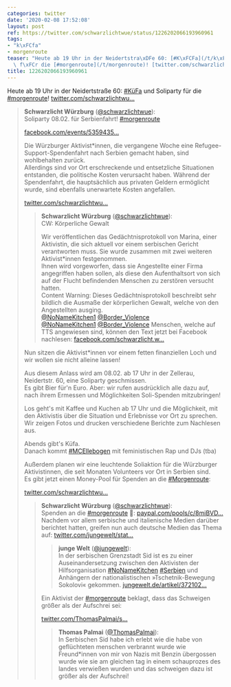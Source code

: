 ```yaml
---
categories: twitter
date: '2020-02-08 17:52:08'
layout: post
ref: https://twitter.com/schwarzlichtwue/status/1226202066193960961
tags:
- "k\xFCfa"
- morgenroute
teaser: "Heute ab 19 Uhr in der Neidertstra\xDFe 60: [#K\xFCFa](/t/k\xFCfa) und Soliparty\
  \ f\xFCr die [#morgenroute](/t/morgenroute)! [twitter.com/schwarzlichtwu\u2026](https://twitter.com/schwarzlichtwue/status/1225036221824585728)"
title: 1226202066193960961
---
```

Heute ab 19 Uhr in der Neidertstraße 60: [#KüFa](/t/küfa) und Soliparty für die [#morgenroute](/t/morgenroute)! [twitter.com/schwarzlichtwu…](https://twitter.com/schwarzlichtwue/status/1225036221824585728)
> <b>Schwarzlicht Würzburg</b> ([@schwarzlichtwue](https://twitter.com/schwarzlichtwue)):  
>Soliparty 08.02. für Serbienfahrt! [#morgenroute](/t/morgenroute)  
>  
>  
>  
>[facebook.com/events/5359435…](https://www.facebook.com/events/535943583689697/)  
>  
>  
>  
>Die Würzburger Aktivist\*innen, die vergangene Woche eine Refugee-Support-Spendenfahrt nach Serbien gemacht haben, sind wohlbehalten zurück.  
>Allerdings sind vor Ort erschreckende und entsetzliche Situationen entstanden, die politische Kosten verursacht haben. Während der Spendenfahrt, die hauptsächlich aus privaten Geldern ermöglicht wurde, sind ebenfalls unerwartete Kosten angefallen.  
>  
>[twitter.com/schwarzlichtwu…](https://twitter.com/schwarzlichtwue/status/1224670253843652608)  
>> <b>Schwarzlicht Würzburg</b> ([@schwarzlichtwue](https://twitter.com/schwarzlichtwue)):    
>>CW: Körperliche Gewalt    
>>    
>>Wir veröffentlichen das Gedächtnisprotokoll von Marina, einer Aktivistin, die sich aktuell vor einem serbischen Gericht verantworten muss. Sie wurde zusammen mit zwei weiteren Aktivist\*innen festgenommen.     
>>Ihnen wird vorgeworfen, dass sie Angestellte einer Firma angegriffen haben sollen, als diese den Aufenthaltsort von sich auf der Flucht befindenden Menschen zu zerstören versucht hatten.     
>>Content Warning: Dieses Gedächtnisprotokoll beschreibt sehr bildlich die Ausmaße der körperlichen Gewalt, welche von den Angestellten ausging.     
>>[@NoNameKitchen1](https://twitter.com/NoNameKitchen1) [@Border_Violence](https://twitter.com/Border_Violence)    
>>[@NoNameKitchen1](https://twitter.com/NoNameKitchen1) [@Border_Violence](https://twitter.com/Border_Violence) Menschen, welche auf TTS angewiesen sind, können den Text jetzt bei Facebook nachlesen: [facebook.com/schwarzlicht.w…](https://www.facebook.com/schwarzlicht.wue/posts/750389068702469)    
>  
>  
>Nun sitzen die Aktivist\*innen vor einem fetten finanziellen Loch und wir wollen sie nicht alleine lassen!  
>  
>  
>  
>Aus diesem Anlass wird am 08.02. ab 17 Uhr in der Zellerau, Neidertstr. 60, eine Soliparty geschmissen.  
>Es gibt Bier für'n Euro. Aber: wir rufen ausdrücklich alle dazu auf, nach ihrem Ermessen und Möglichkeiten Soli-Spenden mitzubringen!  
>  
>  
>  
>Los geht's mit Kaffee und Kuchen ab 17 Uhr und die Möglichkeit, mit den Aktivistis über die Situation und Erlebnisse vor Ort zu sprechen.  
>Wir zeigen Fotos und drucken verschiedene Berichte zum Nachlesen aus.  
>  
>Abends gibt's Küfa.  
>Danach kommt [#MCEllebogen](/t/mcellebogen) mit feministischen Rap und DJs (tba)  
>  
>Außerdem planen wir eine leuchtende Soliaktion für die Würzburger Aktivistinnen, die seit Monaten Volunteers vor Ort in Serbien sind.  
>Es gibt jetzt einen Money-Pool für Spenden an die [#Morgenroute](/t/morgenroute):  
>  
>  
>  
>[twitter.com/schwarzlichtwu…](https://twitter.com/schwarzlichtwue/status/1225069327659020288)  
>> <b>Schwarzlicht Würzburg</b> ([@schwarzlichtwue](https://twitter.com/schwarzlichtwue)):    
>>Spenden an die [#morgenroute](/t/morgenroute) 🚒: [paypal.com/pools/c/8miBVD…](https://www.paypal.com/pools/c/8miBVDtnRu)    
>>Nachdem vor allem serbische und italienische Medien darüber berichtet hatten, greifen nun auch deutsche Medien das Thema auf: [twitter.com/jungewelt/stat…](https://twitter.com/jungewelt/status/1225721368626503681?s=19)    
>>> <b>junge Welt</b> ([@jungewelt](https://twitter.com/jungewelt)):      
>>>In der serbischen Grenzstadt Sid ist es zu einer Auseinandersetzung zwischen den Aktivisten der Hilfsorganisation [#NoNameKitchen](/t/nonamekitchen) [#Serbien](/t/serbien) und Anhängern der nationalistischen »Tschetnik-Bewegung Sokolovi« gekommen. [jungewelt.de/artikel/372102…](https://www.jungewelt.de/artikel/372102.flüchtlingskrise-serbien-rechte-attackieren-helfer.html)      
>>    
>>    
>>Ein Aktivist der [#morgenroute](/t/morgenroute) beklagt, dass das Schweigen größer als der Aufschrei sei:    
>>    
>>[twitter.com/ThomasPalmai/s…](https://twitter.com/ThomasPalmai/status/1225765332259889155?s=19)    
>>> <b>Thomas Palmai</b> ([@ThomasPalmai](https://twitter.com/ThomasPalmai)):      
>>>In Serbischen Sid habe ich erlebt wie die habe von geflüchteten menschen verbrannt wurde wie Freund\*innen von mir von Nazis mit Benzin übergossen wurde wie sie am gleichen tag in einem schauprozes des landes verwießen wurden und das schweigen dazu ist größer als der Aufschrei!       
>>    
>>    
>  
>  

